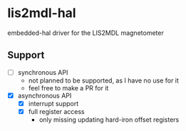 # lis2mdl-hal

embedded-hal driver for the LIS2MDL magnetometer

## Support
* [ ] synchronous API
  * not planned to be supported, as I have no use for it
  * feel free to make a PR for it
* [x] asynchronous API
  * [x] interrupt support
  * [x] full register access
    * only missing updating hard-iron offset registers
